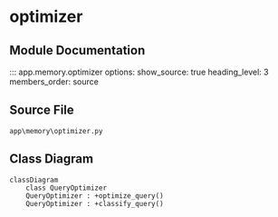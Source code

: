 # optimizer

## Module Documentation

::: app.memory.optimizer
    options:
        show_source: true
        heading_level: 3
        members_order: source

## Source File

`app\memory\optimizer.py`

## Class Diagram

```mermaid
classDiagram
    class QueryOptimizer
    QueryOptimizer : +optimize_query()
    QueryOptimizer : +classify_query()
```
